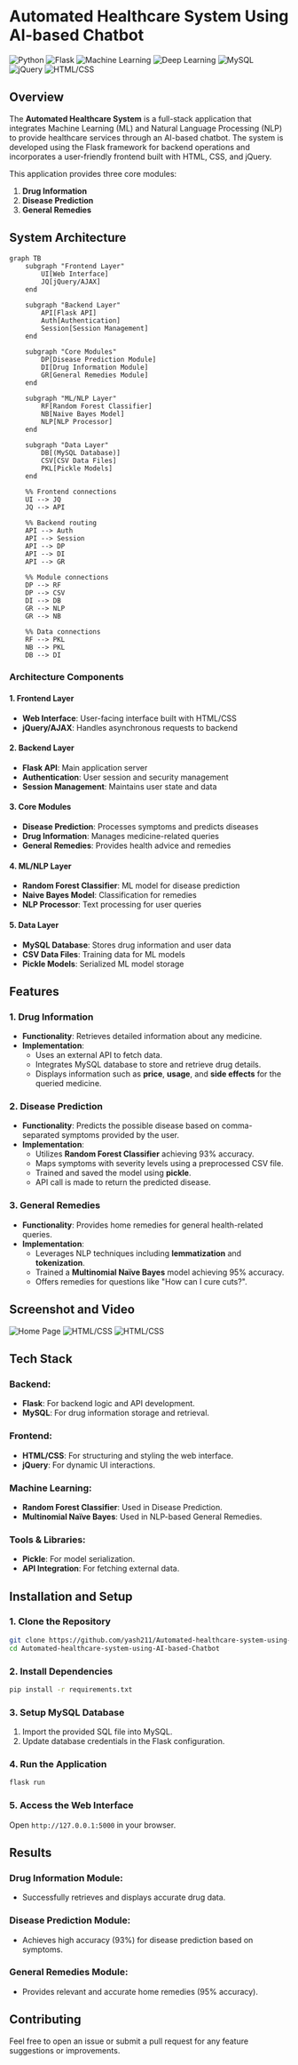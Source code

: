 # Automated Healthcare System Using AI-based Chatbot

![Python](https://img.shields.io/badge/Python-3.8-blue?logo=python&logoColor=white)
![Flask](https://img.shields.io/badge/Flask-2.0-lightgrey?logo=flask&logoColor=white)
![Machine Learning](https://img.shields.io/badge/Machine%20Learning-Random%20Forest-blue)
![Deep Learning](https://img.shields.io/badge/Deep%20Learning-NLP-yellowgreen)
![MySQL](https://img.shields.io/badge/Database-MySQL-blue?logo=mysql&logoColor=white)
![jQuery](https://img.shields.io/badge/Frontend-jQuery-blue?logo=jquery&logoColor=white)
![HTML/CSS](https://img.shields.io/badge/Frontend-HTML%2FCSS-green?logo=html5&logoColor=white)

## Overview
The **Automated Healthcare System** is a full-stack application that integrates Machine Learning (ML) and Natural Language Processing (NLP) to provide healthcare services through an AI-based chatbot. The system is developed using the Flask framework for backend operations and incorporates a user-friendly frontend built with HTML, CSS, and jQuery.

This application provides three core modules:
1. **Drug Information**  
2. **Disease Prediction**  
3. **General Remedies**

## System Architecture

```mermaid
graph TB
    subgraph "Frontend Layer"
        UI[Web Interface]
        JQ[jQuery/AJAX]
    end

    subgraph "Backend Layer"
        API[Flask API]
        Auth[Authentication]
        Session[Session Management]
    end

    subgraph "Core Modules"
        DP[Disease Prediction Module]
        DI[Drug Information Module]
        GR[General Remedies Module]
    end

    subgraph "ML/NLP Layer"
        RF[Random Forest Classifier]
        NB[Naive Bayes Model]
        NLP[NLP Processor]
    end

    subgraph "Data Layer"
        DB[(MySQL Database)]
        CSV[CSV Data Files]
        PKL[Pickle Models]
    end

    %% Frontend connections
    UI --> JQ
    JQ --> API

    %% Backend routing
    API --> Auth
    API --> Session
    API --> DP
    API --> DI
    API --> GR

    %% Module connections
    DP --> RF
    DP --> CSV
    DI --> DB
    GR --> NLP
    GR --> NB

    %% Data connections
    RF --> PKL
    NB --> PKL
    DB --> DI
```

### Architecture Components

#### 1. Frontend Layer
- **Web Interface**: User-facing interface built with HTML/CSS
- **jQuery/AJAX**: Handles asynchronous requests to backend

#### 2. Backend Layer
- **Flask API**: Main application server
- **Authentication**: User session and security management
- **Session Management**: Maintains user state and data

#### 3. Core Modules
- **Disease Prediction**: Processes symptoms and predicts diseases
- **Drug Information**: Manages medicine-related queries
- **General Remedies**: Provides health advice and remedies

#### 4. ML/NLP Layer
- **Random Forest Classifier**: ML model for disease prediction
- **Naive Bayes Model**: Classification for remedies
- **NLP Processor**: Text processing for user queries

#### 5. Data Layer
- **MySQL Database**: Stores drug information and user data
- **CSV Data Files**: Training data for ML models
- **Pickle Models**: Serialized ML model storage

## Features

### 1. Drug Information
- **Functionality**: Retrieves detailed information about any medicine.
- **Implementation**:
  - Uses an external API to fetch data.
  - Integrates MySQL database to store and retrieve drug details.
  - Displays information such as **price**, **usage**, and **side effects** for the queried medicine.

### 2. Disease Prediction
- **Functionality**: Predicts the possible disease based on comma-separated symptoms provided by the user.
- **Implementation**:
  - Utilizes **Random Forest Classifier** achieving 93% accuracy.
  - Maps symptoms with severity levels using a preprocessed CSV file.
  - Trained and saved the model using **pickle**.
  - API call is made to return the predicted disease.

### 3. General Remedies
- **Functionality**: Provides home remedies for general health-related queries.
- **Implementation**:
  - Leverages NLP techniques including **lemmatization** and **tokenization**.
  - Trained a **Multinomial Naïve Bayes** model achieving 95% accuracy.
  - Offers remedies for questions like "How can I cure cuts?".

## Screenshot and Video
![Home Page](https://img.shields.io/badge/Frontend-HTML%2FCSS-green?logo=html5&logoColor=white)
![HTML/CSS](https://img.shields.io/badge/Frontend-HTML%2FCSS-green?logo=html5&logoColor=white)
![HTML/CSS](https://img.shields.io/badge/Frontend-HTML%2FCSS-green?logo=html5&logoColor=white)

## Tech Stack

### Backend:
- **Flask**: For backend logic and API development.
- **MySQL**: For drug information storage and retrieval.

### Frontend:
- **HTML/CSS**: For structuring and styling the web interface.
- **jQuery**: For dynamic UI interactions.

### Machine Learning:
- **Random Forest Classifier**: Used in Disease Prediction.
- **Multinomial Naïve Bayes**: Used in NLP-based General Remedies.

### Tools & Libraries:
- **Pickle**: For model serialization.
- **API Integration**: For fetching external data.

## Installation and Setup

### 1. Clone the Repository
```bash
git clone https://github.com/yash211/Automated-healthcare-system-using-AI-based-Chatbot.git
cd Automated-healthcare-system-using-AI-based-Chatbot
```

### 2. Install Dependencies
```bash
pip install -r requirements.txt
```

### 3. Setup MySQL Database
1. Import the provided SQL file into MySQL.
2. Update database credentials in the Flask configuration.

### 4. Run the Application
```bash
flask run
```

### 5. Access the Web Interface
Open `http://127.0.0.1:5000` in your browser.

## Results

### Drug Information Module:
- Successfully retrieves and displays accurate drug data.

### Disease Prediction Module:
- Achieves high accuracy (93%) for disease prediction based on symptoms.

### General Remedies Module:
- Provides relevant and accurate home remedies (95% accuracy).

## Contributing
Feel free to open an issue or submit a pull request for any feature suggestions or improvements.
